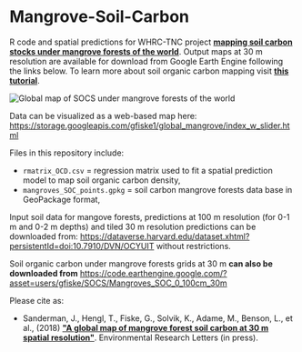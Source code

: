 # Mangrove-Soil-Carbon

R code and spatial predictions for WHRC-TNC project [**mapping soil carbon stocks under mangrove forests of the world**](https://doi.org/10.1088/1748-9326/aabe1c). Output maps at 30 m resolution are available for download from Google Earth Engine following the links below. To learn more about soil organic carbon mapping visit **[this tutorial](http://gsif.isric.org/doku.php/wiki:soil_organic_carbon)**.

![Global map of SOCS under mangrove forests of the world](https://github.com/whrc/Mangrove-Soil-Carbon/blob/master/img/mSOC_combinedLayout_sm.jpg "Output predictions of soil organic carbon stock under mangrove forests of the world.")

Data can be visualized as a web-based map here: https://storage.googleapis.com/gfiske1/global_mangrove/index_w_slider.html

Files in this repository include:

* `rmatrix_OCD.csv` = regression matrix used to fit a spatial prediction model to map soil organic carbon density,
* `mangroves_SOC_points.gpkg` = soil carbon mangrove forests data base in GeoPackage format,

Input soil data for mangove forests, predictions at 100 m resolution (for 0-1 m and 0-2 m depths) and tiled 30 m resolution predictions can be downloaded from: https://dataverse.harvard.edu/dataset.xhtml?persistentId=doi:10.7910/DVN/OCYUIT without restrictions.

Soil organic carbon under mangrove forests grids at 30 m **can also be downloaded from** https://code.earthengine.google.com/?asset=users/gfiske/SOCS/Mangroves_SOC_0_100cm_30m

Please cite as:

* Sanderman, J., Hengl, T., Fiske, G., Solvik, K., Adame, M., Benson, L., et al., (2018) [**"A global map of mangrove forest soil carbon at 30 m spatial resolution"**](https://doi.org/10.1088/1748-9326/aabe1c). Environmental Research Letters (in press).


